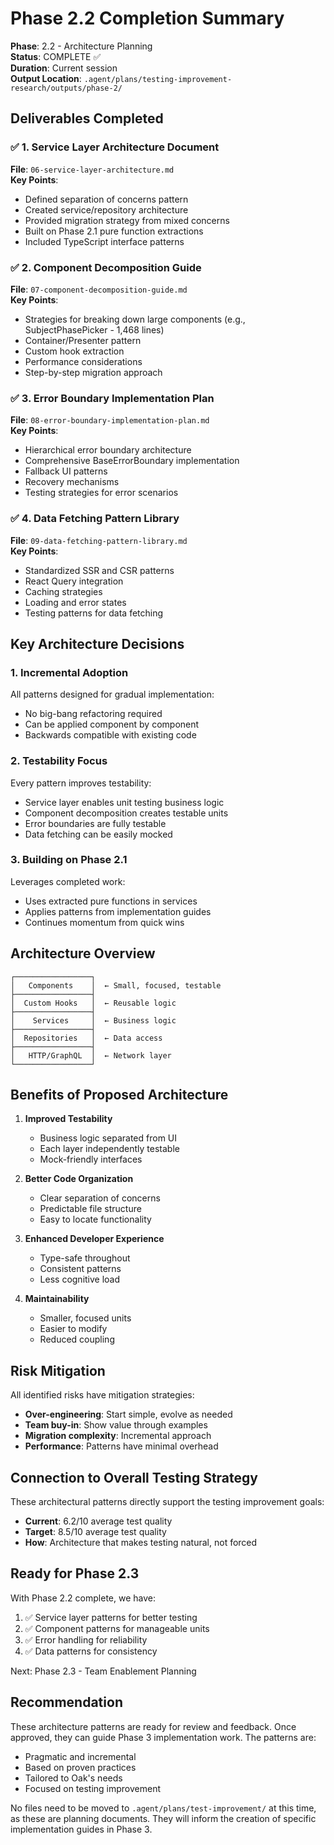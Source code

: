 # Phase 2.2 Completion Summary

**Phase**: 2.2 - Architecture Planning  
**Status**: COMPLETE ✅  
**Duration**: Current session  
**Output Location**: `.agent/plans/testing-improvement-research/outputs/phase-2/`

## Deliverables Completed

### ✅ 1. Service Layer Architecture Document

**File**: `06-service-layer-architecture.md`  
**Key Points**:

- Defined separation of concerns pattern
- Created service/repository architecture
- Provided migration strategy from mixed concerns
- Built on Phase 2.1 pure function extractions
- Included TypeScript interface patterns

### ✅ 2. Component Decomposition Guide

**File**: `07-component-decomposition-guide.md`  
**Key Points**:

- Strategies for breaking down large components (e.g., SubjectPhasePicker - 1,468 lines)
- Container/Presenter pattern
- Custom hook extraction
- Performance considerations
- Step-by-step migration approach

### ✅ 3. Error Boundary Implementation Plan

**File**: `08-error-boundary-implementation-plan.md`  
**Key Points**:

- Hierarchical error boundary architecture
- Comprehensive BaseErrorBoundary implementation
- Fallback UI patterns
- Recovery mechanisms
- Testing strategies for error scenarios

### ✅ 4. Data Fetching Pattern Library

**File**: `09-data-fetching-pattern-library.md`  
**Key Points**:

- Standardized SSR and CSR patterns
- React Query integration
- Caching strategies
- Loading and error states
- Testing patterns for data fetching

## Key Architecture Decisions

### 1. Incremental Adoption

All patterns designed for gradual implementation:

- No big-bang refactoring required
- Can be applied component by component
- Backwards compatible with existing code

### 2. Testability Focus

Every pattern improves testability:

- Service layer enables unit testing business logic
- Component decomposition creates testable units
- Error boundaries are fully testable
- Data fetching can be easily mocked

### 3. Building on Phase 2.1

Leverages completed work:

- Uses extracted pure functions in services
- Applies patterns from implementation guides
- Continues momentum from quick wins

## Architecture Overview

```
┌─────────────────┐
│   Components    │  ← Small, focused, testable
├─────────────────┤
│  Custom Hooks   │  ← Reusable logic
├─────────────────┤
│    Services     │  ← Business logic
├─────────────────┤
│  Repositories   │  ← Data access
├─────────────────┤
│   HTTP/GraphQL  │  ← Network layer
└─────────────────┘
```

## Benefits of Proposed Architecture

1. **Improved Testability**
   - Business logic separated from UI
   - Each layer independently testable
   - Mock-friendly interfaces

2. **Better Code Organization**
   - Clear separation of concerns
   - Predictable file structure
   - Easy to locate functionality

3. **Enhanced Developer Experience**
   - Type-safe throughout
   - Consistent patterns
   - Less cognitive load

4. **Maintainability**
   - Smaller, focused units
   - Easier to modify
   - Reduced coupling

## Risk Mitigation

All identified risks have mitigation strategies:

- **Over-engineering**: Start simple, evolve as needed
- **Team buy-in**: Show value through examples
- **Migration complexity**: Incremental approach
- **Performance**: Patterns have minimal overhead

## Connection to Overall Testing Strategy

These architectural patterns directly support the testing improvement goals:

- **Current**: 6.2/10 average test quality
- **Target**: 8.5/10 average test quality
- **How**: Architecture that makes testing natural, not forced

## Ready for Phase 2.3

With Phase 2.2 complete, we have:

1. ✅ Service layer patterns for better testing
2. ✅ Component patterns for manageable units
3. ✅ Error handling for reliability
4. ✅ Data patterns for consistency

Next: Phase 2.3 - Team Enablement Planning

## Recommendation

These architecture patterns are ready for review and feedback. Once approved, they can guide Phase 3 implementation work. The patterns are:

- Pragmatic and incremental
- Based on proven practices
- Tailored to Oak's needs
- Focused on testing improvement

No files need to be moved to `.agent/plans/test-improvement/` at this time, as these are planning documents. They will inform the creation of specific implementation guides in Phase 3.
